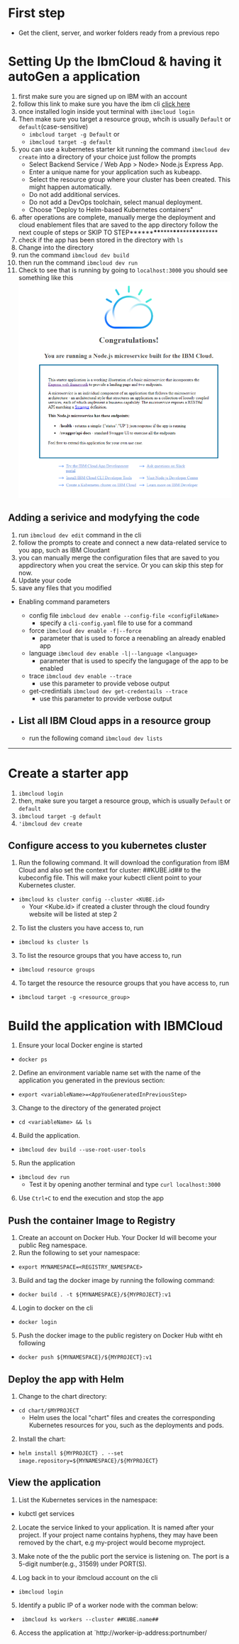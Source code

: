 # First step

- Get the client, server, and worker folders ready from a previous repo

# Setting Up the IbmCloud & having it autoGen a application

1. first make sure you are signed up on IBM with an account
2. follow this link to make sure you have the ibm cli [click here](https://cloud.ibm.com/docs/cli?topic=cli-getting-started#step1-install-idt)
3. once installed login inside yout terminal with `ibmcloud login`
4. Then make sure you target a resource group, whcih is usually `Default` or `default`(case-sensitive)
   - `imbcloud target -g Default`
     or
   - `ibmcloud target -g default`
5. you can use a kubernetes starter kit running the command `ibmcloud dev create` into a directory of your choice just follow the prompts
   - Select Backend Service / Web App > Node> Node.js Express App.
   - Enter a unique name for your application such as <your-initials>kubeapp.
   - Select the resource group where your cluster has been created. This might happen automatically.
   - Do not add additional services.
   - Do not add a DevOps toolchain, select manual deployment.
   - Choose "Deploy to Helm-based Kubernetes containers"
6. after operations are complete, manually merge the deployment and cloud enablement files that are saved to the app directory
   follow the next couple of steps or SKIP TO STEP**\*\*\*\***\*\***\*\*\*\***\*\***\*\*\*\***\*\***\*\*\*\***
7. check if the app has been stored in the directory with `ls`
8. Change into the directory
9. run the command `ibmcloud dev build`
10. then run the command `ibmcloud dev run`
11. Check to see that is running by going to `localhost:3000` you should see something like this
    ![deployed](./images/IBM_Cloud_deployed.PNG)

## Adding a serivice and modyfying the code

1. run `ibmcloud dev edit` command in the cli
2. follow the prompts to create and connect a new data-related service to you app, such as IBM Cloudant
3. you can manually merge the configuration files that are saved to you appdirectory when you creat the service. Or you can skip this step for now.
4. Update your code
5. save any files that you modified

- Enabling command parameters

  - config file `imbcloud dev enable --config-file <configFileName>`
    - specify a `cli-config.yaml` file to use for a command
  - force `ibmcloud dev enable -f|--force`
    - parameter that is used to force a reenabling an already enabled app
  - language `ibmcloud dev enable -l|--language <language>`
    - parameter that is used to specify the langugage of the app to be enabled
  - trace `ibmcloud dev enable --trace`
    - use this parameter to provide vebose output
  - get-credintials `ibmcloud dev get-credentails --trace`
    - use this parameter to provide verbose output

- ## List all IBM Cloud apps in a resource group
  - run the following comand `ibmcloud dev lists`

---

# Create a starter app

1. `ibmcloud login`
2. then, make sure you target a resource group, which is usually `Default` or `default`
3. `ibmcloud target -g default`
4. `'ibmcloud dev create`

## Configure access to you kubernetes cluster

1. Run the following command. It will download the configuration from IBM Cloud and also set the context for cluster: ##KUBE.id## to the kubeconfig file. This will make your kubectl client point to your Kubernetes cluster.

- `ibmcloud ks cluster config --cluster <KUBE.id>`
  - Your <Kube.id> if created a cluster through the cloud foundry website will be listed at step 2

2. To list the clusters you have access to, run

- `ibmcloud ks cluster ls`

3. To list the resource groups that you have access to, run

- `ibmcloud resource groups`

4. To target the resource the resource groups that you have access to, run

- `ibmcloud target -g <resource_group>`

# Build the application with IBMCloud

1. Ensure your local Docker engine is started

- `docker ps`

2. Define an environment variable name set with the name of the application you generated in the previous section:

- `export <variableName>=<AppYouGeneratedInPreviousStep>`

3. Change to the directory of the generated project

- `cd <variableName> && ls`

4. Build the application.

- `ibmcloud dev build --use-root-user-tools`

5. Run the application

- `ibmcloud dev run`
  - Test it by opening another terminal and type `curl localhost:3000`

6. Use `Ctrl+C` to end the execution and stop the app

## Push the container Image to Registry

1. Create an account on Docker Hub. Your Docker Id will become your public Reg namespace.
2. Run the following to set your namespace:

- `export MYNAMESPACE=<REGISTRY_NAMESPACE>`

3. Build and tag the docker image by running the following command:

- `docker build . -t ${MYNAMESPACE}/${MYPROJECT}:v1`

4. Login to docker on the cli

- `docker login`

5. Push the docker image to the public registery on Docker Hub witht eh following

- `docker push ${MYNAMESPACE}/${MYPROJECT}:v1`

## Deploy the app with Helm

1. Change to the chart directory:

- `cd chart/$MYPROJECT`
  - Helm uses the local "chart" files and creates the corresponding Kubernetes resources for you, such as the deployments and pods.

2. Install the chart:

- `helm install ${MYPROJECT} . --set image.repository=${MYNAMESPACE}/${MYPROJECT}`

## View the application

1. List the Kubernetes services in the namespace:

- kubctl get services

2. Locate the service linked to your application. It is named after your project. If your project name contains hyphens, they may have been removed by the chart, e.g my-project would become myproject.

3. Make note of the the public port the service is listening on. The port is a 5-digit number(e.g., 31569) under PORT(S).

4. Log back in to your ibmcloud account on the cli

- `ibmcloud login`

5. Identify a public IP of a worker node with the comman below:

- ` ibmcloud ks workers --cluster ##KUBE.name##`

6. Access the application at `http://worker-ip-address:portnumber/
